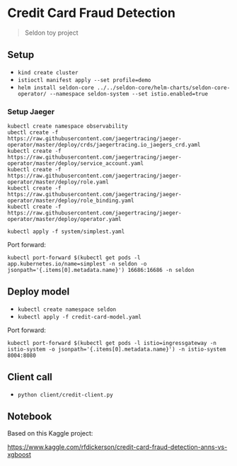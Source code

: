 # Credit Card Fraud Detection
> Seldon toy project

## Setup

- `kind create cluster`
- `istioctl manifest apply --set profile=demo`
- `helm install seldon-core ../../seldon-core/helm-charts/seldon-core-operator/ --namespace seldon-system --set istio.enabled=true`

### Setup Jaeger

```
kubectl create namespace observability
ubectl create -f https://raw.githubusercontent.com/jaegertracing/jaeger-operator/master/deploy/crds/jaegertracing.io_jaegers_crd.yaml
kubectl create -f https://raw.githubusercontent.com/jaegertracing/jaeger-operator/master/deploy/service_account.yaml
kubectl create -f https://raw.githubusercontent.com/jaegertracing/jaeger-operator/master/deploy/role.yaml
kubectl create -f https://raw.githubusercontent.com/jaegertracing/jaeger-operator/master/deploy/role_binding.yaml
kubectl create -f https://raw.githubusercontent.com/jaegertracing/jaeger-operator/master/deploy/operator.yaml
```

```
kubectl apply -f system/simplest.yaml
```

Port forward:

```
kubectl port-forward $(kubectl get pods -l app.kubernetes.io/name=simplest -n seldon -o jsonpath='{.items[0].metadata.name}') 16686:16686 -n seldon
```

## Deploy model

- `kubectl create namespace seldon`
- `kubectl apply -f credit-card-model.yaml`

Port forward:

```
kubectl port-forward $(kubectl get pods -l istio=ingressgateway -n istio-system -o jsonpath='{.items[0].metadata.name}') -n istio-system 8004:8080
```

## Client call

- `python client/credit-client.py`


## Notebook

Based on this Kaggle project:

https://www.kaggle.com/rfdickerson/credit-card-fraud-detection-anns-vs-xgboost


